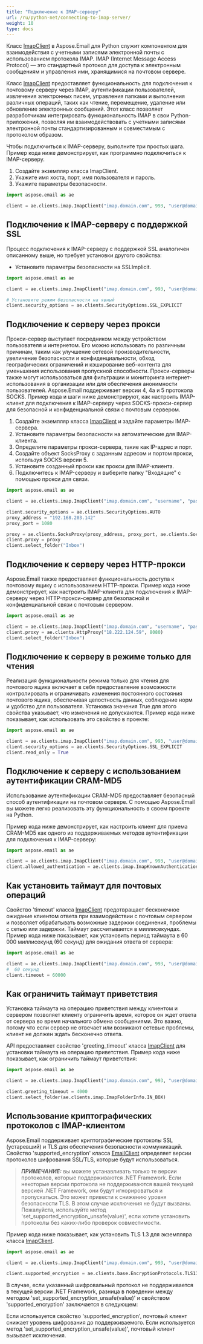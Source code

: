```yaml
---
title: "Подключение к IMAP-серверу"
url: /ru/python-net/connecting-to-imap-server/
weight: 10
type: docs
---
```


Класс [ImapClient](https://reference.aspose.com/email/python-net/aspose.email.clients.imap/imapclient/#imapclient-class) в Aspose.Email для Python служит компонентом для взаимодействия с учетными записями электронной почты с использованием протокола IMAP. IMAP (Internet Message Access Protocol) — это стандартный протокол для доступа к электронным сообщениям и управления ими, хранящимися на почтовом сервере.

Класс [ImapClient](https://reference.aspose.com/email/python-net/aspose.email.clients.imap/imapclient/#imapclient-class) предоставляет функциональность для подключения к почтовому серверу через IMAP, аутентификации пользователей, извлечения электронных писем, управления папками и выполнения различных операций, таких как чтение, перемещение, удаление или обновление электронных сообщений. Этот класс позволяет разработчикам интегрировать функциональность IMAP в свои Python-приложения, позволяя им взаимодействовать с учетными записями электронной почты стандартизированным и совместимым с протоколом образом.

Чтобы подключиться к IMAP-серверу, выполните три простых шага. Пример кода ниже демонстрирует, как программно подключиться к IMAP-серверу.

1. Создайте экземпляр класса ImapClient.
2. Укажите имя хоста, порт, имя пользователя и пароль.
3. Укажите параметры безопасности.

```py
import aspose.email as ae

client = ae.clients.imap.ImapClient("imap.domain.com", 993, "user@domain.com", "pwd")
```
## **Подключение к IMAP-серверу с поддержкой SSL**

Процесс подключения к IMAP-серверу с поддержкой SSL аналогичен описанному выше, но требует установки другого свойства:

- Установите параметры безопасности на SSLImplicit.

```py
import aspose.email as ae

client = ae.clients.imap.ImapClient("imap.domain.com", 993, "user@domain.com", "pwd")

# Установите режим безопасности на явный
client.security_options = ae.clients.SecurityOptions.SSL_EXPLICIT
```
## **Подключение к серверу через прокси**

Прокси-сервер выступает посредником между устройством пользователя и интернетом. Его можно использовать по различным причинам, таким как улучшение сетевой производительности, увеличение безопасности и конфиденциальности, обход географических ограничений и кэширование веб-контента для уменьшения использования пропускной способности. Прокси-серверы также могут использоваться для фильтрации и мониторинга интернет-использования в организации или для обеспечения анонимности пользователей. Aspose.Email поддерживает версии 4, 4a и 5 протокола SOCKS. Пример кода и шаги ниже демонстрируют, как настроить IMAP-клиент для подключения к IMAP-серверу через SOCKS-прокси-сервер для безопасной и конфиденциальной связи с почтовым сервером.

1. Создайте экземпляр класса [ImapClient](https://reference.aspose.com/email/python-net/aspose.email.clients.imap/imapclient/#imapclient-class) и задайте параметры IMAP-сервера.
2. Установите параметры безопасности на автоматические для IMAP-клиента.
3. Определите параметры прокси-сервера, такие как IP-адрес и порт.
4. Создайте объект SocksProxy с заданным адресом и портом прокси, используя SOCKS версии 5.
5. Установите созданный прокси как прокси для IMAP-клиента.
6. Подключитесь к IMAP-серверу и выберите папку "Входящие" с помощью прокси для связи.

```py
import aspose.email as ae

client = ae.clients.imap.ImapClient("imap.domain.com", "username", "password")

client.security_options = ae.clients.SecurityOptions.AUTO
proxy_address = "192.168.203.142"
proxy_port = 1080

proxy = ae.clients.SocksProxy(proxy_address, proxy_port, ae.clients.SocksVersion.SOCKS_V5)
client.proxy = proxy
client.select_folder("Inbox")
```
## **Подключение к серверу через HTTP-прокси**

Aspose.Email также предоставляет функциональность доступа к почтовому ящику с использованием HTTP-прокси. Пример кода ниже демонстрирует, как настроить IMAP-клиента для подключения к IMAP-серверу через HTTP-прокси-сервер для безопасной и конфиденциальной связи с почтовым сервером.

```py
import aspose.email as ae

client = ae.clients.imap.ImapClient("imap.domain.com", "username", "password")
client.proxy = ae.clients.HttpProxy("18.222.124.59", 8080)
client.select_folder("Inbox")
```
## **Подключение к серверу в режиме только для чтения**

Реализация функциональности режима только для чтения для почтового ящика включает в себя предоставление возможности контролировать и ограничивать изменения постоянного состояния почтового ящика, обеспечивая целостность данных, соблюдение норм и удобство для пользователя. Установка значения True для этого свойства указывает, что изменения не допускаются. Пример кода ниже показывает, как использовать это свойство в проекте:

```py
import aspose.email as ae

client = ae.clients.imap.ImapClient("imap.domain.com", 993, "user@domain.com", "pwd")
client.security_options = ae.clients.SecurityOptions.SSL_EXPLICIT
client.read_only = True
```
## **Подключение к серверу с использованием аутентификации CRAM-MD5**

Использование аутентификации CRAM-MD5 предоставляет безопасный способ аутентификации на почтовом сервере. С помощью Aspose.Email вы можете легко реализовать эту функциональность в своем проекте на Python.

Пример кода ниже демонстрирует, как настроить клиент для приема CRAM-MD5 как одного из поддерживаемых методов аутентификации для подключения к IMAP-серверу:

```py
import aspose.email as ae

client = ae.clients.imap.ImapClient("imap.domain.com", 993, "user@domain.com", "pwd")
client.allowed_authentication = ae.clients.imap.ImapKnownAuthenticationType.CRAM_MD5
```
## **Как установить таймаут для почтовых операций**

Свойство 'timeout' класса [ImapClient](https://reference.aspose.com/email/python-net/aspose.email.clients.imap/imapclient/#imapclient-class) предотвращает бесконечное ожидание клиентом ответа при взаимодействии с почтовым сервером и позволяет обрабатывать возможные задержки соединения, проблемы с сетью или задержки. Таймаут рассчитывается в миллисекундах. Пример кода ниже показывает, как установить период таймаута в 60 000 миллисекунд (60 секунд) для ожидания ответа от сервера:

```py
import aspose.email as ae

client = ae.clients.imap.ImapClient("imap.domain.com", 993, "user@domain.com", "pwd", ae.clients.SecurityOptions.SSL_IMPLICIT)
#  60 секунд
client.timeout = 60000
```
## **Как ограничить таймаут приветствия**

Установка таймаута на операцию приветствия между клиентом и сервером позволяет клиенту ограничить время, которое он ждет ответа от сервера во время начального обмена сообщениями. Это важно, потому что если сервер не отвечает или возникают сетевые проблемы, клиент не должен ждать бесконечно ответа.

API предоставляет свойство 'greeting_timeout' класса [ImapClient](https://reference.aspose.com/email/python-net/aspose.email.clients.imap/imapclient/#imapclient-class) для установки таймаута на операцию приветствия. Пример кода ниже показывает, как ограничить таймаут приветствия:  

```py
import aspose.email as ae

client = ae.clients.imap.ImapClient("imap.domain.com", 993, "user@domain.com", "pwd")

client.greeting_timeout = 4000
client.select_folder(ae.clients.imap.ImapFolderInfo.IN_BOX)
```
## **Использование криптографических протоколов с IMAP-клиентом**

Aspose.Email поддерживает криптографические протоколы SSL (устаревший) и TLS для обеспечения безопасности коммуникаций. Свойство 'supported_encryption' класса [EmailClient](https://reference.aspose.com/email/python-net/aspose.email.clients/emailclient/#emailclient-class) определяет версии протоколов шифрования SSL/TLS, которые будут использоваться.

> **_ПРИМЕЧАНИЕ:_** вы можете устанавливать только те версии протоколов, которые поддерживаются .NET Framework. Если некоторые версии протокола не поддерживаются вашей текущей версией .NET Framework, они будут игнорироваться и пропускаться. Это может привести к снижению уровня безопасности TLS. В этом случае исключения не будут вызваны. Пожалуйста, используйте метод 'set_supported_encryption_unsafe(value)', если хотите установить протоколы без каких-либо проверок совместимости.

Пример кода ниже показывает, как установить TLS 1.3 для экземпляра класса [ImapClient](https://reference.aspose.com/email/python-net/aspose.email.clients.imap/imapclient/#imapclient-class).

```py
import aspose.email as ae

client = ae.clients.imap.ImapClient("imap.domain.com", 993, "user@domain.com", "pwd", ae.clients.SecurityOptions.SSL_IMPLICIT)

client.supported_encryption = ae.clients.base.EncryptionProtocols.TLS13
```
В случае, если указанный шифровальный протокол не поддерживается в текущей версии .NET Framework, разница в поведении между методом 'set_supported_encryption_unsafe(value)' и свойством 'supported_encryption' заключается в следующем:

Если используется свойство 'supported_encryption', почтовый клиент снижает уровень шифрования до поддерживаемого.
Если используется метод 'set_supported_encryption_unsafe(value)', почтовый клиент вызывает исключения.